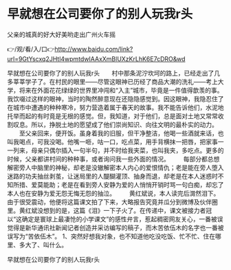 # 早就想在公司要你了的别人玩我r头
父亲的城真的好大好美哟走出广州火车摇

👉/观/看/入/口👉http://www.baidu.com/link?url=9GtYscxq2JHtl4wpmtdwIAAxXmBlUXzKrLhK6E7cDRO&wd

早就想在公司要你了的别人玩我r头　　村中那条泥泞坎坷的路上，已经走出了几多莘莘学子了。在村民的眼里——尽管这眼神已历经了商品大潮的洗礼——考上大学，将来在外面花花绿绿的世界里冲闯和“入主”城市，毕竟是一件值得歆羡的事。我饮啜过这样的眼神，当时的陶然醉意现在还隐隐感觉到。因这眼神，我隐忍住了在城市中遭遇的种种寒冷，努力营造着属于春天的故事。我不能告诉他们，水泥地托举而起的有时竟是无根的感觉。但，我知道，对于他们，总是面对土地又常常收割叹息。所以，挣脱土地的愿望成了他们崇尚知识、向往文明的最朴实的动力。
　　至父亲回来，便开饭。虽身着我的旧服，但干净整洁，他喝一些酒就来话，也叫我喝点，可我没喝。他嘴一咂，咕一口，吃点菜，用手背横抹一把唇，把家事一一列来，母亲只偶尔插入一句半句，并不时给我夹菜，也叫我夹，多吃点。更多的时候，父亲都讲村间的种种事，或者询问我一些外面的情况。
　　每部分都总想解密旁人中脑里的神秘，却老是没辙解密本人内心的爱恨情仇；老是能在旁人堕入迷路的功夫抽丝剥茧，让迷局里的人醍醐灌顶、抽身而退，却老是在本人迷惑时不知所措、爱莫能助；老是在看到旁人安静为爱的人悄悄开销时骂一句白痴，却忘了本人也在安静为爱无怨无悔无怨的抽泣。
　　黄红斌说，本人读完后潸然泪下。由于很受震动，他便将这篇课文拍了下来，大略报告究竟并瓜分到微博及伙伴圈里。黄红斌没想到的是，这篇《泪》一下子火了。在传递中，课文被接力者冠以“这确定是寰球上最凄怆的小学课文”的感性弁言，惹起稠密网友关心，一番被误觉得是新华通讯社新闻记者创造并采访编写的稿子，而木苦依伍木的名字也一番被误写为“苦依伍木”。
	1、突然好想我对象，也不知道他吃没吃饭、忙不忙、住在哪里、多大了、叫什么。

早就想在公司要你了的别人玩我r头
